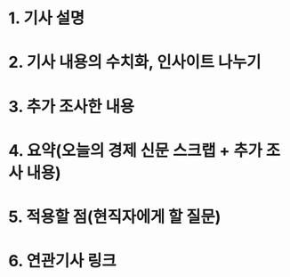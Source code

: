 # 1. 기사 설명 

# 2. 기사 내용의 수치화, 인사이트 나누기

# 3. 추가 조사한 내용 

# 4. 요약(오늘의 경제 신문 스크랩 + 추가 조사 내용)

# 5. 적용할 점(현직자에게 할 질문)

# 6. 연관기사 링크